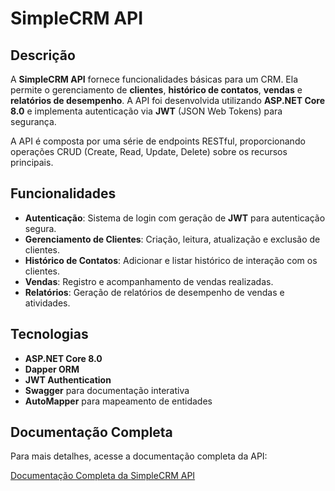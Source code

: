 # SimpleCRM API

## Descrição

A **SimpleCRM API** fornece funcionalidades básicas para um CRM. Ela permite o gerenciamento de **clientes**, **histórico de contatos**, **vendas** e **relatórios de desempenho**. A API foi desenvolvida utilizando **ASP.NET Core 8.0** e implementa autenticação via **JWT** (JSON Web Tokens) para segurança.

A API é composta por uma série de endpoints RESTful, proporcionando operações CRUD (Create, Read, Update, Delete) sobre os recursos principais.

## Funcionalidades

- **Autenticação**: Sistema de login com geração de **JWT** para autenticação segura.
- **Gerenciamento de Clientes**: Criação, leitura, atualização e exclusão de clientes.
- **Histórico de Contatos**: Adicionar e listar histórico de interação com os clientes.
- **Vendas**: Registro e acompanhamento de vendas realizadas.
- **Relatórios**: Geração de relatórios de desempenho de vendas e atividades.

## Tecnologias

- **ASP.NET Core 8.0**
- **Dapper ORM**
- **JWT Authentication**
- **Swagger** para documentação interativa
- **AutoMapper** para mapeamento de entidades

## Documentação Completa

Para mais detalhes, acesse a documentação completa da API:

[Documentação Completa da SimpleCRM API](https://docs.scalar.com/editor#version-0/default-page/simplecrm-api)


